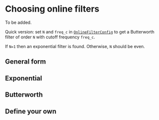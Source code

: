# Choosing online filters
To be added. 

Quick version: set `N` and `freq_c` in [`OnlineFilterConfig`](@ref "OnlineFilterConfig") to get a Butterworth filter of order `N` with cutoff frequency `freq_c`.

If `N=1` then an exponential filter is found. Otherwise, `N` should be even. 

## General form

## Exponential

## Butterworth

## Define your own